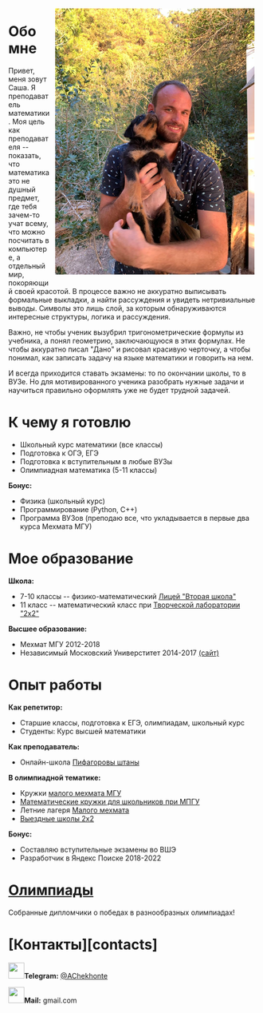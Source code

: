 
<img align="right" width="400" height="auto" src="photo.jpg" Hspace="10" Vspace="10">

# Обо мне 

Привет, меня зовут Саша. Я преподаватель математики. Моя цель как преподавателя -- показать, что математика это не душный предмет, где тебя зачем-то учат всему, что можно посчитать в компьютере, а отдельный мир, покоряющий своей красотой. В процессе важно не аккуратно выписывать формальные выкладки, а найти рассуждения и увидеть нетривиальные выводы. Символы это лишь слой, за которым обнаруживаются интересные структуры, логика и рассуждения.

Важно, не чтобы ученик вызубрил тригонометрические формулы из учебника, а понял геометрию, заключающуюся в этих формулах. Не чтобы аккуратно писал "Дано" и рисовал красивую черточку, а чтобы понимал, как записать задачу на языке математики и говорить на нем.

И всегда приходится ставать экзамены: то по окончании школы, то в ВУЗе. Но для мотивированного ученика разобрать нужные задачи и научиться правильно оформлять уже не будет трудной задачей.

# К чему я готовлю

* Школьный курс математики (все классы)
* Подготовка к ОГЭ, ЕГЭ
* Подготовка к вступительным в любые ВУЗы
* Олимпиадная математика (5-11 классы)

**Бонус:**

* Физика (школьный курс)
* Программирование (Python, C++)
* Программа ВУЗов (преподаю все, что укладывается в первые два курса Мехмата МГУ)

# Мое образование 

**Школа:**

* 7-10 классы -- физико-математический <a href="https://www.sch2.ru/">Лицей "Вторая школа"</a>
* 11 класс -- математический класс при  <a href="https://mathbaby.ru/">Творческой лаборатории "2x2"</a>

**Высшее образование:**

* Мехмат МГУ 2012-2018
* Независимый Московский Универститет 2014-2017 <a href="https://ium.mccme.ru/">(сайт)</a>

# Опыт работы

**Как репетитор:**

* Старшие классы, подготовка к ЕГЭ, олимпиадам, школьный курс
* Студенты: Курс высшей математики

**Как преподаватель:**

* Онлайн-школа <a href="https://pifshtany.ru/">Пифагоровы штаны</a>

**В олимпиадной тематике:**

* Кружки <a href="http://mmmf.msu.ru/">малого мехмата МГУ</a>
* <a href="http://mpgu.su/ob-mpgu/struktura/faculties/matematicheskiy-fakultet/matfak-shkole/">Математические кружки для школьников при МПГУ</a>
* Летние лагеря <a href="https://mmmf-camp.com/">Малого мехмата</a> 
* <a href="https://mathbaby.ru/camps/"> Выездные школы 2x2 </a>

**Бонус:**

* Составляю вступительные экзамены во ВШЭ
* Разработчик в Яндекс Поиске 2018-2022


# <a href="/olympiads/">Олимпиады</a>
Собранные дипломчики о победах в разнообразных олимпиадах!

# [Контакты][contacts]

<img height="32" width="32" style="fill : #26A5E4" src="https://simpleicons.org/icons/telegram.svg" />**Telegram:** <a href="t.me/AChekhonte">@AChekhonte</a>

<img height="32" width="32" style="fill : #EA4335" src="https://simpleicons.org/icons/gmail.svg" />**Mail:** gmail.com
